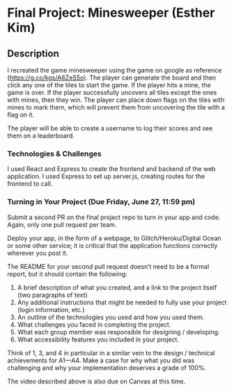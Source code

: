 # Final Project: Minesweeper (Esther Kim)

## Description
I recreated the game minesweeper using the game on google as reference (https://g.co/kgs/A6ZeS5o). The player can generate the board and then click any one of the tiles to start the game. If the player hits a mine, the game is over. If the player successfully uncovers all tiles except the ones with mines, then they win. The player can place down flags on the tiles with mines to mark them, which will prevent them from uncovering the tile with a flag on it.

The player will be able to create a username to log their scores and see them on a leaderboard.

### Technologies & Challenges
I used React and Express to create the frontend and backend of the web application. I used Express to set up server.js, creating routes for the frontend to call. 


### Turning in Your Project (Due Friday, June 27, 11:59 pm)

Submit a second PR on the final project repo to turn in your app and code. Again, only one pull request per team.

Deploy your app, in the form of a webpage, to Glitch/Heroku/Digital Ocean or some other service; it is critical that the application functions correctly wherever you post it.

The README for your second pull request doesn’t need to be a formal report, but it should contain the following:

1. A brief description of what you created, and a link to the project itself (two paragraphs of text)
2. Any additional instructions that might be needed to fully use your project (login information, etc.)
3. An outline of the technologies you used and how you used them.
4. What challenges you faced in completing the project.
5. What each group member was responsible for designing / developing.
6. What accessibility features you included in your project.

Think of 1, 3, and 4 in particular in a similar vein to the design / technical achievements for A1—A4. Make a case for why what you did was challenging and why your implementation deserves a grade of 100%.

The video described above is also due on Canvas at this time.
